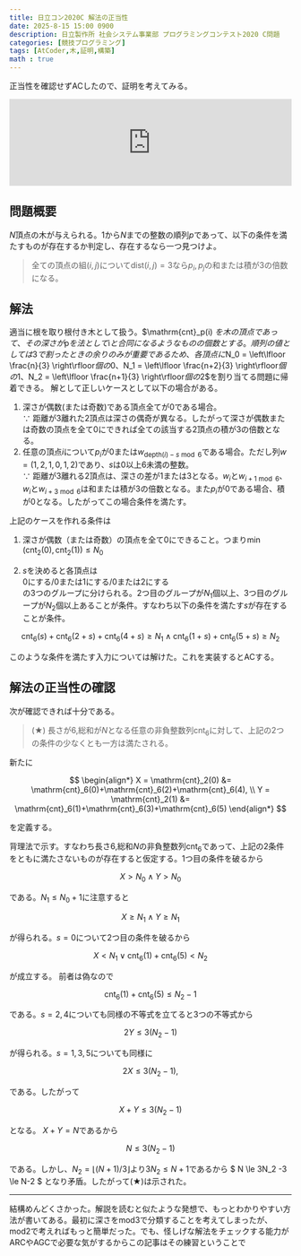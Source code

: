 ```yaml
---
title: 日立コン2020C 解法の正当性
date: 2025-8-15 15:00 0900
description: 日立製作所 社会システム事業部 プログラミングコンテスト2020 C問題
categories: [競技プログラミング]
tags: [AtCoder,木,証明,構築]
math : true
---
```


正当性を確認せずACしたので、証明を考えてみる。

<iframe class="hatenablogcard" style="width:100%;height:155px;max-width:680px" src="https://hatenablog-parts.com/embed?url=https://atcoder.jp/contests/hitachi2020/tasks/hitachi2020_c" width="300" height="150" frameborder="0" scrolling="no"></iframe>

## 問題概要
$N$頂点の木が与えられる。$1$から$N$までの整数の順列$p$であって、以下の条件を満たすものが存在するか判定し、存在するなら一つ見つけよ。
> 全ての頂点の組$(i,j)$について$\mathrm{dist}(i,j) = 3$なら$p_i,p_j$の和または積が$3$の倍数になる。


## 解法
適当に根を取り根付き木として扱う。$\mathrm{cnt}_p(i) $を木の頂点であって、その深さが$p$を法として$i$と合同になるようなものの個数とする。
順列の値としては$3$で割ったときの余りのみが重要であるため、各頂点に$N_0 =  \left\lfloor \frac{n}{3} \right\rfloor$個の$0$、$N_1 = \left\lfloor \frac{n+2}{3} \right\rfloor$個の$1$、$N_2 = \left\lfloor \frac{n+1}{3} \right\rfloor$個の$2$を割り当てる問題に帰着できる。
解として正しいケースとして以下の場合がある。
1. 深さが偶数(または奇数)である頂点全てが$0$である場合。  
$\because$ 距離が$3$離れた2頂点は深さの偶奇が異なる。したがって深さが偶数または奇数の頂点を全て$0$にできれば全ての該当する2頂点の積が$3$の倍数となる。
1. 任意の頂点$i$について$p_i$が$0$または$w_{\mathrm{depth}(i) - s \bmod 6}$である場合。ただし列$w = (1,2,1,0,1,2)$であり、$s$は$0$以上$6$未満の整数。  
$\because$ 距離が$3$離れる2頂点は、深さの差が$1$または$3$となる。$w_i$と$w_{i+1 \bmod 6}$、$w_i$と$w_{i+3 \bmod 6}$は和または積が$3$の倍数となる。また$p_i$が$0$である場合、積が$0$となる。したがってこの場合条件を満たす。

上記のケースを作れる条件は
1. 深さが偶数（または奇数）の頂点を全て$0$にできること。つまり$\min(\mathrm{cnt}_2(0),\mathrm{cnt}_2(1))\le N_0$

2. $s$を決めると各頂点は  
$0$にする/$0$または$1$にする/$0$または$2$にする  
の$3$つのグループに分けられる。$2$つ目のグループが$N_1$個以上、$3$つ目のグループが$N_2$個以上あることが条件。すなわち以下の条件を満たす$s$が存在することが条件。   

$$\mathrm{cnt}_6(s)+\mathrm{cnt}_6(2+s)+\mathrm{cnt}_6(4+s)\ge N_1 \land \mathrm{cnt}_6(1+s)+\mathrm{cnt}_6(5+s)\ge N_2$$

<!-- - $\mathrm{cnt}_6(s)+\mathrm{cnt}_6(2+s)+\mathrm{cnt}_6(4+s)\ge \left\lfloor \frac{n+1}{3} \right\rfloor$ かつ $\mathrm{cnt}_6(1+s)+\mathrm{cnt}_6(5+s)\ge \left\lfloor \frac{n+2}{3} \right\rfloor$ -->


このような条件を満たす入力については解けた。これを実装するとACする。

## 解法の正当性の確認
次が確認できれば十分である。

>$(\bigstar)$ 長さが$6$,総和が$N$となる任意の非負整数列$\mathrm{cnt}_6$に対して、上記の$2$つの条件の少なくとも一方は満たされる。

<!-- ### 記号の定義
- $N_0 = \lfloor N/3 \rfloor$
- $N_1 = \lfloor (N+2)/3 \rfloor$
- $N_2 = \lfloor (N+1)/3 \rfloor$
-->
新たに

$$
\begin{align*}
X = \mathrm{cnt}_2(0) &= \mathrm{cnt}_6(0)+\mathrm{cnt}_6(2)+\mathrm{cnt}_6(4), \\
Y = \mathrm{cnt}_2(1) &= \mathrm{cnt}_6(1)+\mathrm{cnt}_6(3)+\mathrm{cnt}_6(5)
\end{align*}
$$

を定義する。

<!-- $X = \mathrm{cnt}_2(0) = \mathrm{cnt}_6(0)+\mathrm{cnt}_6(2)+\mathrm{cnt}_6(4)$ 
$Y = \mathrm{cnt}_2(1) = \mathrm{cnt}_6(1)+\mathrm{cnt}_6(3)+\mathrm{cnt}_6(5)$ -->

背理法で示す。すなわち長さ$6$,総和$N$の非負整数列$\mathrm{cnt}_6$であって、上記の$2$条件をともに満たさないものが存在すると仮定する。$1$つ目の条件を破るから

$$X > N_0 \land Y > N_0$$

である。$N_1\le N_0+1$に注意すると

$$X \ge N_1 \land Y \ge N_1$$

が得られる。$s=0$について$2$つ目の条件を破るから 

$$X < N_1 \lor \mathrm{cnt}_6(1)+\mathrm{cnt}_6(5) < N_2$$

が成立する。
前者は偽なので

$$\mathrm{cnt}_6(1)+\mathrm{cnt}_6(5) \le N_2 -1$$

である。$s=2,4$についても同様の不等式を立てると$3$つの不等式から

$$ 2Y \le 3(N_2 - 1) $$

が得られる。$s=1,3,5$についても同様に

$$ 2X \le 3(N_2 - 1), $$

である。したがって

$$ X+Y \le 3(N_2-1) $$

となる。
$X+Y = N$であるから

$$ N \le 3(N_2-1) $$

である。しかし、$N_2 = \lfloor (N+1)/3 \rfloor$より$3N_2 \le N +1$であるから $ N \le 3N_2 -3 \le N-2 $ となり矛盾。したがって$(\bigstar)$は示された。

_ _ _ _ 
結構めんどくさかった。解説を読むと似たような発想で、もっとわかりやすい方法が書いてある。最初に深さをmod3で分類することを考えてしまったが、mod2で考えればもっと簡単だった。でも、怪しげな解法をチェックする能力がARCやAGCで必要な気がするからこの記事はその練習ということで